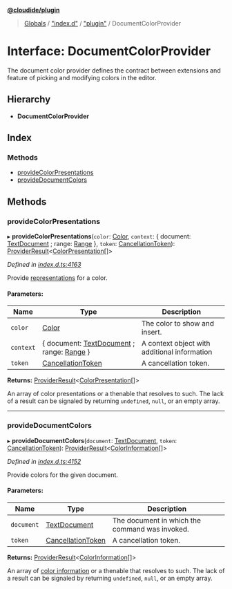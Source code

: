 **[@cloudide/plugin](../README.md)**

> [Globals](../README.md) / ["index.d"](../modules/_index_d_.md) / ["plugin"](../modules/_index_d_._plugin_.md) / DocumentColorProvider

# Interface: DocumentColorProvider

The document color provider defines the contract between extensions and feature of
picking and modifying colors in the editor.

## Hierarchy

* **DocumentColorProvider**

## Index

### Methods

* [provideColorPresentations](_index_d_._plugin_.documentcolorprovider.md#providecolorpresentations)
* [provideDocumentColors](_index_d_._plugin_.documentcolorprovider.md#providedocumentcolors)

## Methods

### provideColorPresentations

▸ **provideColorPresentations**(`color`: [Color](../classes/_index_d_._plugin_.color.md), `context`: { document: [TextDocument](_index_d_._plugin_.textdocument.md) ; range: [Range](../classes/_index_d_._plugin_.range.md)  }, `token`: [CancellationToken](_index_d_._plugin_.cancellationtoken.md)): [ProviderResult](../modules/_index_d_._plugin_.md#providerresult)\<[ColorPresentation](../classes/_index_d_._plugin_.colorpresentation.md)[]>

*Defined in [index.d.ts:4163](https://github.com/huaweicloud/cloudide-plugin-api/blob/1ab5ef8/index.d.ts#L4163)*

Provide [representations](#ColorPresentation) for a color.

#### Parameters:

Name | Type | Description |
------ | ------ | ------ |
`color` | [Color](../classes/_index_d_._plugin_.color.md) | The color to show and insert. |
`context` | { document: [TextDocument](_index_d_._plugin_.textdocument.md) ; range: [Range](../classes/_index_d_._plugin_.range.md)  } | A context object with additional information |
`token` | [CancellationToken](_index_d_._plugin_.cancellationtoken.md) | A cancellation token. |

**Returns:** [ProviderResult](../modules/_index_d_._plugin_.md#providerresult)\<[ColorPresentation](../classes/_index_d_._plugin_.colorpresentation.md)[]>

An array of color presentations or a thenable that resolves to such. The lack of a result
can be signaled by returning `undefined`, `null`, or an empty array.

___

### provideDocumentColors

▸ **provideDocumentColors**(`document`: [TextDocument](_index_d_._plugin_.textdocument.md), `token`: [CancellationToken](_index_d_._plugin_.cancellationtoken.md)): [ProviderResult](../modules/_index_d_._plugin_.md#providerresult)\<[ColorInformation](../classes/_index_d_._plugin_.colorinformation.md)[]>

*Defined in [index.d.ts:4152](https://github.com/huaweicloud/cloudide-plugin-api/blob/1ab5ef8/index.d.ts#L4152)*

Provide colors for the given document.

#### Parameters:

Name | Type | Description |
------ | ------ | ------ |
`document` | [TextDocument](_index_d_._plugin_.textdocument.md) | The document in which the command was invoked. |
`token` | [CancellationToken](_index_d_._plugin_.cancellationtoken.md) | A cancellation token. |

**Returns:** [ProviderResult](../modules/_index_d_._plugin_.md#providerresult)\<[ColorInformation](../classes/_index_d_._plugin_.colorinformation.md)[]>

An array of [color information](#ColorInformation) or a thenable that resolves to such. The lack of a result
can be signaled by returning `undefined`, `null`, or an empty array.
